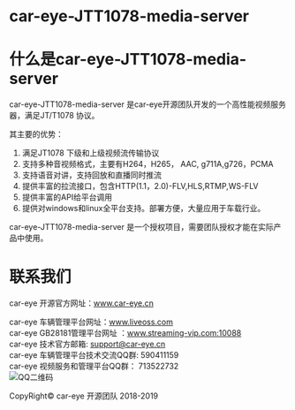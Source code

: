 # car-eye-JTT1078-media-server

# 什么是car-eye-JTT1078-media-server


car-eye-JTT1078-media-server 是car-eye开源团队开发的一个高性能视频服务器，满足JT/T1078 协议。

其主要的优势：
1. 满足JT1078 下级和上级视频流传输协议
2. 支持多种音视频格式，主要有H264，H265， AAC, g711A,g726，PCMA
3. 支持语音对讲，支持回放和直播同时推流
5. 提供丰富的拉流接口，包含HTTP(1.1，2.0)-FLV,HLS,RTMP,WS-FLV
6. 提供丰富的API给平台调用
7. 提供对windows和linux全平台支持。部署方便，大量应用于车载行业。

car-eye-JTT1078-media-server 是一个授权项目，需要团队授权才能在实际产品中使用。


# 联系我们

car-eye 开源官方网址：www.car-eye.cn    

car-eye 车辆管理平台网址：www.liveoss.com  
car-eye GB28181管理平台网址 ：www.streaming-vip.com:10088     
car-eye 技术官方邮箱: support@car-eye.cn  
car-eye 车辆管理平台技术交流QQ群: 590411159   
car-eye 视频服务和管理平台QQ群：  713522732  
![QQ二维码](https://gitee.com/careye_open_source_platform/car-eye-jtt1078-media-server/blob/master/QQ.jpg)  

CopyRight©  car-eye 开源团队 2018-2019
